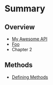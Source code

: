 # Summary

## Overview

* [My Awesome API](README.md)
* [Foo](foo.md)
* Chapter 2

## Methods

* [Defining Methods](methods.md)

